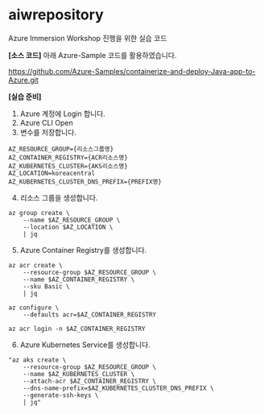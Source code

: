 # aiwrepository
Azure Immersion Workshop 진행을 위한 실습 코드


**[소스 코드]**
아래 Azure-Sample 코드를 활용하였습니다. 

https://github.com/Azure-Samples/containerize-and-deploy-Java-app-to-Azure.git

**[실습 준비]**
1. Azure 계정에 Login 합니다.
2. Azure CLI Open
3. 변수를 저장합니다.
```
AZ_RESOURCE_GROUP={리소스그룹명}
AZ_CONTAINER_REGISTRY={ACR리소스명}
AZ_KUBERNETES_CLUSTER={AKS리소스명}
AZ_LOCATION=koreacentral
AZ_KUBERNETES_CLUSTER_DNS_PREFIX={PREFIX명}
```
4. 리소스 그룹을 생성합니다.
```
az group create \
    --name $AZ_RESOURCE_GROUP \
    --location $AZ_LOCATION \
    | jq
```
5. Azure Container Registry를 생성합니다.
```
az acr create \
    --resource-group $AZ_RESOURCE_GROUP \
    --name $AZ_CONTAINER_REGISTRY \
    --sku Basic \
    | jq
```

```
az configure \
    --defaults acr=$AZ_CONTAINER_REGISTRY
```

```
az acr login -n $AZ_CONTAINER_REGISTRY
```
6. Azure Kubernetes Service를 생성합니다. 
```
"az aks create \
    --resource-group $AZ_RESOURCE_GROUP \
    --name $AZ_KUBERNETES_CLUSTER \
    --attach-acr $AZ_CONTAINER_REGISTRY \
    --dns-name-prefix=$AZ_KUBERNETES_CLUSTER_DNS_PREFIX \
    --generate-ssh-keys \
    | jq"
```
